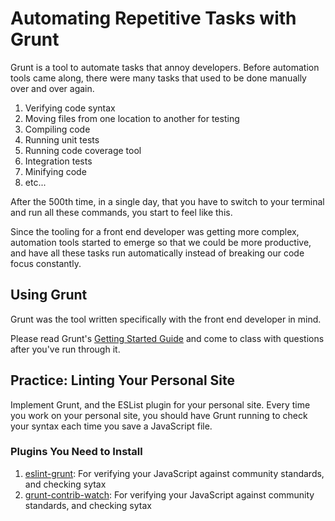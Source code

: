 # Automating Repetitive Tasks with Grunt

Grunt is a tool to automate tasks that annoy developers. Before automation tools came along, there were many tasks that used to be done manually over and over again.

1. Verifying code syntax
1. Moving files from one location to another for testing
1. Compiling code
1. Running unit tests
1. Running code coverage tool
1. Integration tests
1. Minifying code
1. etc...

After the 500th time, in a single day, that you have to switch to your terminal and run all these commands, you start to feel like this.

Since the tooling for a front end developer was getting more complex, automation tools started to emerge so that we could be more productive, and have all these tasks run automatically instead of breaking our code focus constantly.

## Using Grunt

Grunt was the tool written specifically with the front end developer in mind.

Please read Grunt's [Getting Started Guide](https://gruntjs.com/getting-started) and come to class with questions after you've run through it.

## Practice: Linting Your Personal Site

Implement Grunt, and the ESList plugin for your personal site. Every time you work on your personal site, you should have Grunt running to check your syntax each time you save a JavaScript file.

### Plugins You Need to Install

1. [eslint-grunt](https://www.npmjs.com/package/eslint-grunt): For verifying your JavaScript against community standards, and checking sytax
1. [grunt-contrib-watch](https://www.npmjs.com/package/grunt-contrib-watch): For verifying your JavaScript against community standards, and checking sytax
